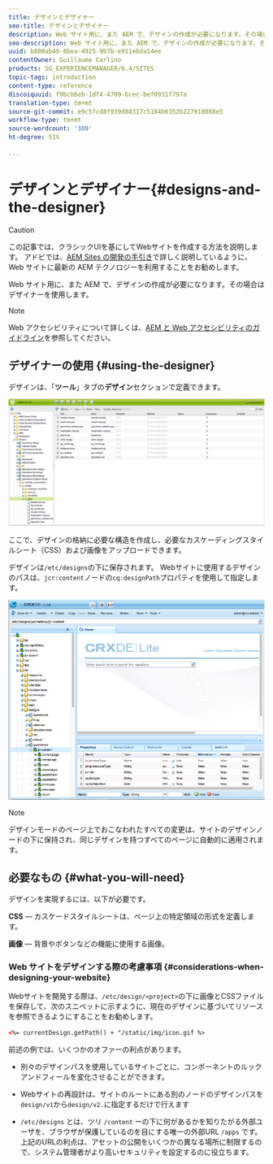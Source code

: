 ```yaml
---
title: デザインとデザイナー
seo-title: デザインとデザイナー
description: Web サイト用に、また AEM で、デザインの作成が必要になります。その場合はデザイナーを使用します
seo-description: Web サイト用に、また AEM で、デザインの作成が必要になります。その場合はデザイナーを使用します
uuid: b880ab49-8bea-4925-9b7b-e911ebda14ee
contentOwner: Guillaume Carlino
products: SG_EXPERIENCEMANAGER/6.4/SITES
topic-tags: introduction
content-type: reference
discoiquuid: f9bcb6eb-1df4-4709-bcec-bef0931f797a
translation-type: tm+mt
source-git-commit: e9c5fcd8f939d88317c5184b6352b227918088e5
workflow-type: tm+mt
source-wordcount: '389'
ht-degree: 51%

---
```



# デザインとデザイナー{#designs-and-the-designer}

>[!CAUTION]
>
>この記事では、クラシックUIを基にしてWebサイトを作成する方法を説明します。 アドビでは、[AEM Sites の開発の手引き](/help/sites-developing/getting-started.md)で詳しく説明しているように、Web サイトに最新の AEM テクノロジーを利用することをお勧めします。

Web サイト用に、また AEM で、デザインの作成が必要になります。その場合はデザイナーを使用します。

>[!NOTE]
>
>Web アクセシビリティについて詳しくは、[AEM と Web アクセシビリティのガイドライン](/help/managing/web-accessibility.md)を参照してください。

## デザイナーの使用  {#using-the-designer}

デザインは、「**ツール**」タブの&#x200B;**デザイン**&#x200B;セクションで定義できます。

![screen_shot_2012-02-01at30237pm](assets/screen_shot_2012-02-01at30237pm.png)

ここで、デザインの格納に必要な構造を作成し、必要なカスケーディングスタイルシート（CSS）および画像をアップロードできます。

デザインは`/etc/designs`の下に保存されます。 Webサイトに使用するデザインのパスは、`jcr:content`ノードの`cq:designPath`プロパティを使用して指定します。

![chlimage_1-74](assets/chlimage_1-74.png)

>[!NOTE]
>
>デザインモードのページ上でおこなわれたすべての変更は、サイトのデザインノードの下に保持され、同じデザインを持つすべてのページに自動的に適用されます。

## 必要なもの  {#what-you-will-need}

デザインを実現するには、以下が必要です。

**CSS**  — カスケードスタイルシートは、ページ上の特定領域の形式を定義します。

**画像**  — 背景やボタンなどの機能に使用する画像。

### Web サイトをデザインする際の考慮事項 {#considerations-when-designing-your-website}

Webサイトを開発する際は、`/etc/design/<project>`の下に画像とCSSファイルを保存して、次のスニペットに示すように、現在のデザインに基づいてリソースを参照できるようにすることをお勧めします。

```xml
<%= currentDesign.getPath() + "/static/img/icon.gif %>
```

前述の例では、いくつかのオファーの利点があります。

* 別々のデザインパスを使用しているサイトごとに、コンポーネントのルックアンドフィールを変化させることができます。
* Webサイトの再設計は、サイトのルートにある別のノードのデザインパスを`design/v1`から`design/v2.`に指定するだけで行えます

* `/etc/designs` とは、ツリ `/content` ーの下に何があるかを知りたがる外部ユーザを、ブラウザが保護しているのを目にする唯一の外部URL `/apps` です。上記のURLの利点は、アセットの公開をいくつかの異なる場所に制限するので、システム管理者がより高いセキュリティを設定するのに役立ちます。

